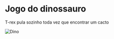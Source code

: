 # Jogo do dinossauro
T-rex pula sozinho toda vez que encontrar um cacto

![Dino](https://miro.medium.com/v2/resize:fit:1400/1*GI962-BS7nWhAhfwqRqkXg.gif)
